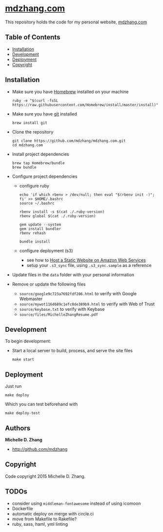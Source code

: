 # [mdzhang.com](http://mdzhang.com)

This repository holds the code for my personal website, [mdzhang.com](http://mdzhang.com)

## Table of Contents

* [Installation](#installation)
* [Development](#development)
* [Deployment](#deployment)
* [Copyright](#copyright)

## Installation

* Make sure you have [Homebrew](http://brew.sh/) installed on your machine
    ```
    ruby -e "$(curl -fsSL https://raw.githubusercontent.com/Homebrew/install/master/install)"
    ```

* Make sure you have [git](https://git-scm.com/) installed
    ```
    brew install git
    ```

* Clone the repository
    ```
    git clone https://github.com/mdzhang/mdzhang.com.git
    cd mdzhang.com
    ```

* Install project dependencies
    ```
    brew tap Homebrew/bundle
    brew bundle
    ```

* Configure project dependencies

    * configure ruby
        ```
        echo 'if which rbenv > /dev/null; then eval "$(rbenv init -)"; fi' >> $HOME/.bashrc
        source ~/.bashrc

        rbenv install -s $(cat ./.ruby-version)
        rbenv global $(cat ./.ruby-version)

        gem update --system
        gem install bundler
        rbenv rehash

        bundle install
        ```

    * configure deployment (s3)
        * see how to [Host a Static Website on Amazon Web Services](http://docs.aws.amazon.com/gettingstarted/latest/swh/website-hosting-intro.html)
        * setup your `.s3_sync` file, using `.s3_sync.sample` as a reference

* Update files in the `data` folder with your personal information
* Remove or update the following files
    * `source/google9c723a7692fdf206.html` to verify with Google Webmaster
    * `source/mywot116d689c1efc0de389b9.html` to verify with Web of Trust
    * `source/keybase.txt` to verify with Keybase
    * `source/files/MichelleZhangResume.pdf`

## Development

To begin development:

* Start a local server to build, process, and serve the site files
    ```
    make start
    ```

## Deployment

Just run

```
make deploy
```

Which you can test beforehand with

```
make deploy-test
```

## Authors

**Michelle D. Zhang**

  * <http://github.com/mdzhang>

## Copyright

Code copyright 2015 Michelle D. Zhang.

## TODOs

- consider using `middleman-fontawesome` instead of using icomoon
- Dockerfile
- automatic deploy on merge with circle.ci
- move from Makefile to Rakefile?
- ruby, sass, haml, yml linting